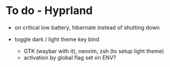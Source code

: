 # To do - Hyprland
- on critical low battery, hibernate instead of shutting down

- toggle dark / light theme key bind
    - GTK (waybar with it), neovim, zsh (to setup light theme)
    - activation by global flag set on ENV? 

